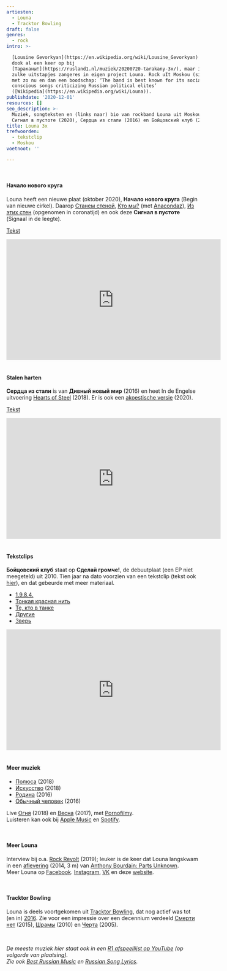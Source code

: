 ```yaml
---
artiesten:
  - Louna
  - Tracktor Bowling
draft: false
genres:
  - rock
intro: >-

  [Lousine Gevorkyan](https://en.wikipedia.org/wiki/Lousine_Gevorkyan) (1983)
  dook al een keer op bij
  [Тараканы!](https://rusland1.nl/muziek/20200720-tarakany-3x/), maar is buiten
  zulke uitstapjes zangeres in eigen project Louna. Rock uIt Moskou (sinds 2008)
  met zo nu en dan een boodschap: ‘The band is best known for its socially
  conscious songs criticizing Russian political elites’
  ([Wikipedia](https://en.wikipedia.org/wiki/Louna)).
publishdate: '2020-12-01'
resources: []
seo_description: >-
  Muziek, songteksten en (links naar) bio van rockband Louna uit Moskou. Met 
  Сигнал в пустоте (2020), Сердца из стали (2016) en Бойцовский клуб (2010).
title: Louna 3x
trefwoorden:
  - tekstclip
  - Moskou
voetnoot: ''

---
```



<br/>

#### Начало нового круга

Louna heeft een nieuwe plaat (oktober 2020), **Начало нового круга** (Begin van nieuwe cirkel). Daarop [Станем стеной](https://youtu.be/-UhKASGMYa4), [Кто мы?](https://youtu.be/1LvNpzJQVSk) (met [Anacondaz](https://ru.wikipedia.org/wiki/Anacondaz)), [Из этих стен](https://youtu.be/bZfbvZ6vnvo) (opgenomen in coronatijd) en ook deze **Сигнал в пустоте** (Signaal in de leegte).





[Tekst](https://genius.com/Louna-signal-in-the-void-lyrics)

<iframe width="560" height="315" src="https://www.youtube.com/embed/ystg-xRV8RQ" frameborder="0" allow="accelerometer; autoplay; clipboard-write; encrypted-media; gyroscope; picture-in-picture" allowfullscreen></iframe>

<br/>

<br/>

#### Stalen harten

**Сердца из стали** is van **Дивный новый мир** (2016) en heet In de Engelse uitvoering [Hearts of Steel](https://youtu.be/4NHmoF3HmaE) (2018). Er is ook een [akoestische versie](https://youtu.be/QhvMHOagkS8) (2020).



[Tekst](https://teksty-pesenok.ru/louna/tekst-pesni-serdca-iz-stali/4467758/)

<iframe width="560" height="315" src="https://www.youtube.com/embed/42xHJW9ZfD0" frameborder="0" allow="accelerometer; autoplay; clipboard-write; encrypted-media; gyroscope; picture-in-picture" allowfullscreen></iframe>


<br/>

<br/>


#### Tekstclips

**Бойцовский клуб** staat op **Сделай громче!**, de debuutplaat (een EP niet meegeteld) uit 2010. Tien jaar na dato voorzien van een tekstclip (tekst ook [hier](https://teksty-pesenok.ru/louna/tekst-pesni-bojcovskij-klub/937193/)), en dat gebeurde met meer materiaal.



- [1.9.8.4.](https://youtu.be/0aRdiOKcLYo)
- [Тонкая красная нить](https://youtu.be/F-TNYndSgvY)
- [Те, кто в танке](https://youtu.be/GSNcTS6fJq0)
- [Другие](https://youtu.be/-LrU8sKtMCc)
- [Зверь](https://youtu.be/0l7KPmeUjpA)





 <iframe width="560" height="315" src="https://www.youtube.com/embed/9PzR4Lrqqo8" frameborder="0" allow="accelerometer; autoplay; clipboard-write; encrypted-media; gyroscope; picture-in-picture" allowfullscreen></iframe>

<br/>
<br/>

#### Meer muziek


- [Полюса](https://youtu.be/FvcHVo-49b0) (2018)
- [Искусство](https://youtu.be/4beNJHJYA8A) (2018)
- [Родина](https://youtu.be/oA7ipYKLh2w) (2016)
- [Обычный человек](https://youtu.be/eqMzblvmtVs) (2016)

Live [Огня](https://youtu.be/ivC4-uQ3X_w) (2018) en [Весна](https://youtu.be/vLRK6j3CvGk) (2017), met [Pornofilmy](https://rusland1.nl/muziek/20200212-pornofilmy-3x/). <br/>
Luisteren kan ook bij [Apple Music](https://itunes.apple.com/ru/artist/louna/id410063121) en [Spotify](https://open.spotify.com/artist/2OhFv0nL7QXOWMYXPoLEP8?si=fggo0-1xQROzYfEP-eRTJA).

<br/>



#### Meer Louna

Interview bij o.a. [Rock Revolt](https://rockrevoltmagazine.com/louna-interview/) (2019); leuker is de keer dat Louna langskwam in een [aflevering](https://youtu.be/qPEoDKXmDRw) (2014, 3 m) van [Anthony Bourdain: Parts Unknown](https://en.wikipedia.org/wiki/Anthony_Bourdain:_Parts_Unknown). <br/>
Meer Louna op [Facebook](https://www.facebook.com/LounaRocks). [Instagram](https://www.instagram.com/louna_official/), [VK](https://vk.com/lounaband) en deze [website](https://louna.ru/).



<br/>

#### Tracktor Bowling

Louna is deels voortgekomen uit [Tracktor Bowling](https://en.wikipedia.org/wiki/Tracktor_Bowling), dat nog actief was tot (en in) [2016](https://open.spotify.com/album/1kLCDPLfnvHuqPnAnJHee1?si=73sXow87Sou2LgoCt9gxlQ). Zie voor een impressie over een decennium verdeeld [Смерти нет](https://youtu.be/yYjt0XNR8-Q) (2015), [Шрамы](https://youtu.be/nmanXZcOep8) (2010) en [Черта](https://youtu.be/rjWomQOzKTE) (2005).


<br/>


*De meeste muziek hier staat ook in een [R1 afspeellijst op YouTube](https://www.youtube.com/playlist?list=PLeE-zqOrSLhxfIpK2vuUJNCKSzyVBi0yM) (op volgorde van plaatsing).* <br/>
*Zie ook [Best Russian Music](https://www.youtube.com/playlist?list=PLeE-zqOrSLhxTFYDvlwUu4hYby9DojwoD) en [Russian Song Lyrics](https://www.youtube.com/playlist?list=PLeE-zqOrSLhzkRCATzT8__oNifBChVHGK).*




